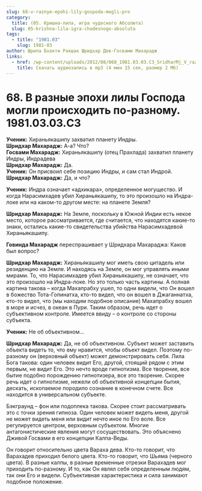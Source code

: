 ```yaml
---
slug: 68-v-raznye-epohi-lily-gospoda-mogli-pro
category:
  title: (05. Кришна-лила, игра чудесного Абсолюта)
  slug: 05-krishna-lila-igra-chudesnogo-absoluta
tags:
  - title: "1981.03"
    slug: 1981-03
author: Шрила Бхакти Ракшак Шридхар Дев-Госвами Махарадж
links:
  - href: /wp-content/uploads/2012/08/068_1981.03.03.C3_SridharMj_V_raznyye_epohi_lily_Gospoda_mogli_proishodit_po-raznomu.mp3
    title: Скачать аудиозапись в mp3 (4 мин 15 сек, размер 2 Мб)
---
```


# 68. В разные эпохи лилы Господа могли происходить по-разному. 1981.03.03.C3

**Ученик:** Хираньякашипу захватил планету Индры.\
**Шридхар Махарадж:** А-а? Что?\
**Госвами Махарадж:** Хираньякашипу (отец Прахлада) захватил планету Индры, Индрадева\
**Шридхар Махарадж:** Да.\
**Ученик:** Он присвоил себе позицию Индры, и сам стал Индрой.\
**Шридхар Махарадж:** Да, и что?

**Ученик:** Индра означает «адхикара», определенное могущество. И когда Нарасимхадев убил Хираньякашипу, то это произошло на Индра-локе или на каком-то другом месте: на планете Земля?

**Шридхар Махарадж:** На Земле, поскольку в Южной Индии есть некое место, которое рассматривается, где считается, что находятся какие-то знаки, остались какие-то свидетельства убийства Нарасимхадевой Хираньякашипу.

**Говинда Махарадж** переспрашивает у Шридхара Махараджа: Каков был вопрос?

**Шридхар Махарадж:** Хираньякашипу мог иметь свою цитадель или резиденцию на Земле. И находясь на Земле, он мог управлять иными мирами. То, что Нарасимхадев убил Хираньякашипу, не означает, что это произошло на Индра-локе. Но это только часть картины. А полная картина такова – когда Махапрабху ушел, то одни видели, что Он вошел в божество Тота-Гопинатха, кто-то видел, что он вошел в Джаганнатха, кто-то видел, что (мы находим подобное описание) Махапрабху вошел в море и исчез, в океан в Пури. Таким образом, речь идет о субъективном контроле. Имеется ввиду – о контроле со стороны субъекта.

**Ученик:** Не об объективном…

**Шридхар Махарадж:** Да, не об объективном. Субъект может заставить объекта видеть то, что ему нравится, чтобы объект видел. Поэтому по-разному он (верховный объект) может демонстрировать себя. Лила Бога такова: один человек видит Его, другой, стоящий рядом с этим первым, не видит Его. Это нечто вроде гипнотизма. Все творение, все бытие подобно порождению гипнотизера, все это творение. Скорее речь идет о гипнотизме, нежели об объективной концепции бытия, дескать, ископаемое породило сознание в конечном счете. Все находится в универсальном субъекте.

Бэкграунд – фон или подоплека такова. Скорее стоит рассматривать это с точки зрения гипноза. Один человек может видеть меня, другой не может видеть меня или видит нечто иное по Его воле. Все регулируется центром, верховным субъектом. Многие антагонистические явления могут сосуществовать. Это объяснено Дживой Госвами в его концепции Калпа-Веды.

Он говорит относительно цвета Вараха дева. Кто-то говорит, что Варахадев приходил белого цвета. Кто-то говорит, что Шьяма (черного цвета). В разные калпы, в разные временные отрезки Варахадев мог приходить по-разному. И то, как Он являл себя определенным людям, так они Его и видели. Субъективная характеристика и сила занимают подобное положение.

